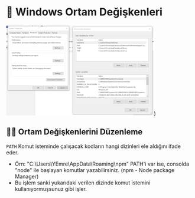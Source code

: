 # 🌆 Windows Ortam Değişkenleri

![env var](../../../res/win_env_var.png))

## 👨‍💼 Ortam Değişkenlerini Düzenleme

`PATH` Komut isteminde çalışacak kodların hangi dizinleri ele aldığını ifade eder.

- Örn: "C:\Users\YEmre\AppData\Roaming\npm" PATH'i var ise, consolda "node" ile başlayan komutlar yazabilirsiniz. (npm - Node package Manager)
- Bu işlem sanki yukarıdaki verilen dizinde komut istemini kullanıyormuşsunuz gibi işler.
